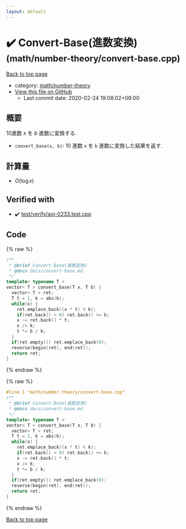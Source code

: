 ```yaml
---
layout: default
---
```


<!-- mathjax config similar to math.stackexchange -->
<script type="text/javascript" async
  src="https://cdnjs.cloudflare.com/ajax/libs/mathjax/2.7.5/MathJax.js?config=TeX-MML-AM_CHTML">
</script>
<script type="text/x-mathjax-config">
  MathJax.Hub.Config({
    TeX: { equationNumbers: { autoNumber: "AMS" }},
    tex2jax: {
      inlineMath: [ ['$','$'] ],
      processEscapes: true
    },
    "HTML-CSS": { matchFontHeight: false },
    displayAlign: "left",
    displayIndent: "2em"
  });
</script>

<script type="text/javascript" src="https://cdnjs.cloudflare.com/ajax/libs/jquery/3.4.1/jquery.min.js"></script>
<script src="https://cdn.jsdelivr.net/npm/jquery-balloon-js@1.1.2/jquery.balloon.min.js" integrity="sha256-ZEYs9VrgAeNuPvs15E39OsyOJaIkXEEt10fzxJ20+2I=" crossorigin="anonymous"></script>
<script type="text/javascript" src="../../../assets/js/copy-button.js"></script>
<link rel="stylesheet" href="../../../assets/css/copy-button.css" />


# :heavy_check_mark: Convert-Base(進数変換) <small>(math/number-theory/convert-base.cpp)</small>

<a href="../../../index.html">Back to top page</a>

* category: <a href="../../../index.html#d4a327615e3a055131f0682831111ce2">math/number-theory</a>
* <a href="{{ site.github.repository_url }}/blob/master/math/number-theory/convert-base.cpp">View this file on GitHub</a>
    - Last commit date: 2020-02-24 19:08:02+09:00




## 概要

10進数 $x$ を $b$ 進数に変換する.

* `convert_base(x, b)`: 10 進数 `x` を `b` 進数に変換した結果を返す.

## 計算量

* $O(\log x)$


## Verified with

* :heavy_check_mark: <a href="../../../verify/test/verify/aoj-0233.test.cpp.html">test/verify/aoj-0233.test.cpp</a>


## Code

<a id="unbundled"></a>
{% raw %}
```cpp
/**
 * @brief Convert-Base(進数変換)
 * @docs docs/convert-base.md
 */
template< typename T >
vector< T > convert_base(T x, T b) {
  vector< T > ret;
  T t = 1, k = abs(b);
  while(x) {
    ret.emplace_back((x * t) % k);
    if(ret.back() < 0) ret.back() += k;
    x -= ret.back() * t;
    x /= k;
    t *= b / k;
  }
  if(ret.empty()) ret.emplace_back(0);
  reverse(begin(ret), end(ret));
  return ret;
}

```
{% endraw %}

<a id="bundled"></a>
{% raw %}
```cpp
#line 1 "math/number-theory/convert-base.cpp"
/**
 * @brief Convert-Base(進数変換)
 * @docs docs/convert-base.md
 */
template< typename T >
vector< T > convert_base(T x, T b) {
  vector< T > ret;
  T t = 1, k = abs(b);
  while(x) {
    ret.emplace_back((x * t) % k);
    if(ret.back() < 0) ret.back() += k;
    x -= ret.back() * t;
    x /= k;
    t *= b / k;
  }
  if(ret.empty()) ret.emplace_back(0);
  reverse(begin(ret), end(ret));
  return ret;
}

```
{% endraw %}

<a href="../../../index.html">Back to top page</a>

